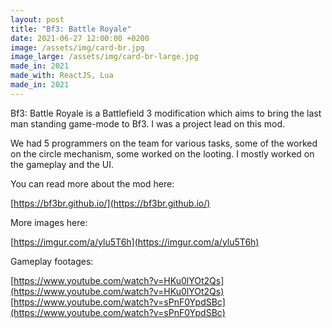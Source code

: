 ```yaml
---
layout: post
title: "Bf3: Battle Royale"
date: 2021-06-27 12:00:00 +0200
image: /assets/img/card-br.jpg
image_large: /assets/img/card-br-large.jpg
made_in: 2021
made_with: ReactJS, Lua
made_in: 2021
---
```


Bf3: Battle Royale is a Battlefield 3 modification which aims to bring the last man standing game-mode to Bf3. I was a project lead on this mod.

We had 5 programmers on the team for various tasks, some of the worked on the circle mechanism, some worked on the looting. I mostly worked on the gameplay and the UI.

You can read more about the mod here:

[https://bf3br.github.io/](https://bf3br.github.io/)

More images here:

[https://imgur.com/a/ylu5T6h](https://imgur.com/a/ylu5T6h)

Gameplay footages:

[https://www.youtube.com/watch?v=HKu0lYOt2Qs](https://www.youtube.com/watch?v=HKu0lYOt2Qs)
[https://www.youtube.com/watch?v=sPnF0YpdSBc](https://www.youtube.com/watch?v=sPnF0YpdSBc)
